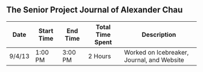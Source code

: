 <h2>The Senior Project Journal of Alexander Chau</h2>
<table>
	<thead>
		<tr>
			<th>Date</th>
			<th>Start Time</th>
			<th>End Time</th>
			<th>Total Time Spent</th>
			<th>Description</th>
		</tr>
	</thead>
	<tbody>
		<tr>
			<td>9/4/13</td>
			<td>1:00 PM</td>
			<td>3:00 PM</td>
			<td>2 Hours</td>
			<td>Worked on Icebreaker, Journal, and Website</td>
		</tr>
	</tbody>
</table>
